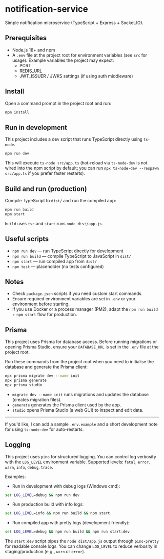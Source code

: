 # notification-service

Simple notification microservice (TypeScript + Express + Socket.IO).

## Prerequisites
- Node.js 18+ and npm
- A `.env` file at the project root for environment variables (see `src` for usage). Example variables the project may expect:
  - PORT
  - REDIS_URL
  - JWT_ISSUER / JWKS settings (if using auth middleware)

## Install
Open a command prompt in the project root and run:

```bat
npm install
```

## Run in development
This project includes a dev script that runs TypeScript directly using `ts-node`.

```bat
npm run dev
```

This will execute `ts-node src/app.ts` (hot-reload via `ts-node-dev` is not wired into the npm script by default; you can run `npx ts-node-dev --respawn src/app.ts` if you prefer faster restarts).

## Build and run (production)
Compile TypeScript to `dist/` and run the compiled app:

```bat
npm run build
npm start
```

`build` uses `tsc` and `start` runs `node dist/app.js`.

## Useful scripts
- `npm run dev` — run TypeScript directly for development
- `npm run build` — compile TypeScript to JavaScript in `dist/`
- `npm start` — run compiled app from `dist/`
- `npm test` — placeholder (no tests configured)

## Notes
- Check `package.json` scripts if you need custom start commands.
- Ensure required environment variables are set in `.env` or your environment before starting.
- If you use Docker or a process manager (PM2), adapt the `npm run build` + `npm start` flow for production.

## Prisma
This project uses Prisma for database access. Before running migrations or opening Prisma Studio, ensure your `DATABASE_URL` is set in the `.env` file at the project root.

Run these commands from the project root when you need to initialise the database and generate the Prisma client:

```bat
npx prisma migrate dev --name init
npx prisma generate
npx prisma studio
```

- `migrate dev --name init` runs migrations and updates the database (creates migration files).
- `generate` generates the Prisma client used by the app.
- `studio` opens Prisma Studio (a web GUI) to inspect and edit data.

---

If you'd like, I can add a sample `.env.example` and a short development note for using `ts-node-dev` for auto-restarts.

## Logging

This project uses `pino` for structured logging. You can control log verbosity with the `LOG_LEVEL` environment variable. Supported levels: `fatal`, `error`, `warn`, `info`, `debug`, `trace`.

Examples:

- Run in development with debug logs (Windows cmd):

```bat
set LOG_LEVEL=debug && npm run dev
```

- Run production build with info logs:

```bat
set LOG_LEVEL=info && npm run build && npm start
```

- Run compiled app with pretty logs (development friendly):

```bat
set LOG_LEVEL=debug && npm run build && npm run start:dev
```

The `start:dev` script pipes the `node dist/app.js` output through `pino-pretty` for readable console logs. You can change `LOG_LEVEL` to reduce verbosity in staging/production (e.g., `warn` or `error`).